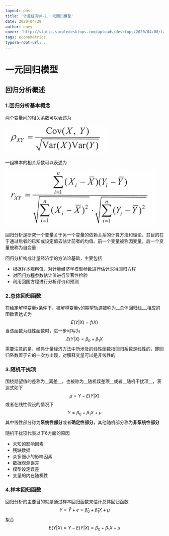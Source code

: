 ```yaml
---
layout: post
title: '计量经济学-2.一元回归模型'
date: 2020-04-29
author: envy
cover: 'http://static.simpledesktops.com/uploads/desktops/2020/04/08/tardis.png'
tags: econometrics
typora-root-url: ..
---
```


# 一元回归模型



## 回归分析概述

### 1.回归分析基本概念

两个变量间的相关系数可以表述为

![image-20200429165913710](/img/2019-4-29-计量经济学第二章/image-20200429165913710.png)

一组样本的相关系数可以表述为

![image-20200429165937604](/img/2019-4-29-计量经济学第二章/image-20200429165937604.png)



回归分析是研究一个变量关于另一个变量的依赖关系的计算方法和理论，其目的在于通过后者的已知或设定值去估计前者的均值。前一个变量被称因变量，后一个变量被称为自变量

回归分析构成计量经济学的方法论基础，主要包括

- 根据样本观察值，对计量经济学模型参数进行估计求得回归方程
- 对回归方程参数估计值进行显著性检验
- 利用回国方程进行分析评价和预测

### 2.总体回归函数

在给定解释变量x条件下，被解释变量y的期望轨迹被称为__总体回归线__,相应的函数表达式为
$$
E(Y|X)=f(X)
$$
当该函数为线性函数时，进一步可写为
$$
E(Y|X)=\beta_0+\beta_1X
$$
需要注意的是，经典计量经济方法中所涉及的线性函数指回归系数是线性的，即回归系数置于它的一次方出现，对解释变量可以是非线性的

### 3.随机干扰项

围绕期望值的差称为__离差__，也被称为__随机误差项__或者__随机干扰项__，表达式如下
$$
\mu=Y-E(Y|X)
$$
或者在线性假设的情况下
$$
Y=\beta_0+\beta_1X+\mu
$$
其中线性部分称为**系统性部分**或者**确定性部分**，其他随机部分称为**非系统性部分**

随机干扰项代表以下6方面的原因

- 未知的影响因素
- 残缺数据
- 众多细小的影响因素
- 数据观测误差
- 模型设定误差
- 变量的内在随机性

### 4.样本回归函数

回归分析的主要目的就是通过样本回归函数来估计总体回归函数
$$
Y=\hat{Y}+e=\hat\beta_0+\hat\beta_1X+\mu
$$
拟合
$$
E(Y|X)=Y-E(Y|X)=\beta_0+\beta_1X+\mu
$$


